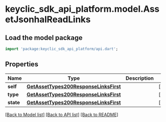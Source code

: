 # keyclic_sdk_api_platform.model.AssetJsonhalReadLinks

## Load the model package
```dart
import 'package:keyclic_sdk_api_platform/api.dart';
```

## Properties
Name | Type | Description | Notes
------------ | ------------- | ------------- | -------------
**self** | [**GetAssetTypes200ResponseLinksFirst**](GetAssetTypes200ResponseLinksFirst.md) |  | [optional] 
**type** | [**GetAssetTypes200ResponseLinksFirst**](GetAssetTypes200ResponseLinksFirst.md) |  | [optional] 
**state** | [**GetAssetTypes200ResponseLinksFirst**](GetAssetTypes200ResponseLinksFirst.md) |  | [optional] 

[[Back to Model list]](../README.md#documentation-for-models) [[Back to API list]](../README.md#documentation-for-api-endpoints) [[Back to README]](../README.md)


